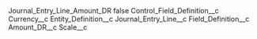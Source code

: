 <?xml version="1.0" encoding="UTF-8"?>
<CustomMetadata xmlns="http://soap.sforce.com/2006/04/metadata" xmlns:xsi="http://www.w3.org/2001/XMLSchema-instance" xmlns:xsd="http://www.w3.org/2001/XMLSchema">
    <label>Journal_Entry_Line_Amount_DR</label>
    <protected>false</protected>
    <values>
        <field>Control_Field_Definition__c</field>
        <value xsi:type="xsd:string">Currency__c</value>
    </values>
    <values>
        <field>Entity_Definition__c</field>
        <value xsi:type="xsd:string">Journal_Entry_Line__c</value>
    </values>
    <values>
        <field>Field_Definition__c</field>
        <value xsi:type="xsd:string">Amount_DR__c</value>
    </values>
    <values>
        <field>Scale__c</field>
        <value xsi:nil="true"/>
    </values>
</CustomMetadata>
